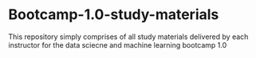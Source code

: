 # Bootcamp-1.0-study-materials
This repository simply comprises of all study materials delivered by each instructor for the data sciecne and machine learning bootcamp 1.0
